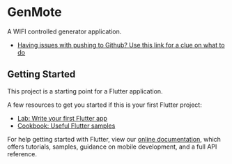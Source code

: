 # GenMote

A WIFI controlled generator application.

- [Having issues with pushing to Github? Use this link for a clue on what to do](https://stackoverflow.com/questions/59282476/error-rpc-failed-curl-92-http-2-stream-0-was-not-closed-cleanly-protocol-erro)

## Getting Started

This project is a starting point for a Flutter application.

A few resources to get you started if this is your first Flutter project:

- [Lab: Write your first Flutter app](https://flutter.dev/docs/get-started/codelab)
- [Cookbook: Useful Flutter samples](https://flutter.dev/docs/cookbook)

For help getting started with Flutter, view our
[online documentation](https://flutter.dev/docs), which offers tutorials,
samples, guidance on mobile development, and a full API reference.
